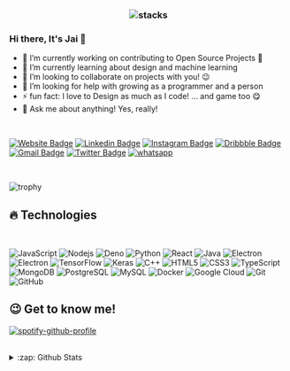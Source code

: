 <h3 align="center">
<img src="https://raw.githubusercontent.com/AbhinavRobinson/abhinavrobinson/master/assets/planets.jpg" alt="stacks"/>
</h3>

### Hi there, It's Jai 👋

- 🔭 I’m currently working on contributing to Open Source Projects 🙂
- 🌱 I’m currently learning about design and machine learning
- 👯 I’m looking to collaborate on projects with you! 😉
- 🤔 I’m looking for help with growing as a programmer and a person
- ⚡ fun fact: I love to Design as much as I code! ... and game too 😋
- 💬 Ask me about anything! Yes, really! 

<br />

[![Website Badge](https://img.shields.io/badge/-Design.Portfolio-teal?style=flat-square&url=https%3A%2F%2Fabhinavrobinson.github.io)](https://abhinavrobinson.github.io)
[![Linkedin Badge](https://img.shields.io/badge/-abhinavrobinson-blue?style=flat-square&logo=Linkedin&logoColor=white&link=https://www.linkedin.com/in/abhinav-robinson-576429171i/)](https://www.linkedin.com/in/abhinav-robinson-576429171/)
[![Instagram Badge](https://img.shields.io/badge/-abhinav.robinson-purple?style=flat-square&logo=instagram&logoColor=white&link=https://instagram.com/abhinav.robinson/)](https://instagram.com/abhinav.robinson)
[![Dribbble Badge](https://img.shields.io/badge/-Dribbble-ea4c89?style=flat-square&logo=Dribbble&logoColor=white&link=https://dribbble.com/AbhinavR)](https://dribbble.com/AbhinavR)
[![Gmail Badge](https://img.shields.io/badge/-abhinavrobinson@gmail.com-c14438?style=flat-square&logo=Gmail&logoColor=white&link=mailto:abhinavrobinson@gmail.com)](mailto:abhinavrobinson@gmail.com)
[![Twitter Badge](https://img.shields.io/badge/AbhinavRobinson-%231DA1F2.svg?&style=flat-square&logo=twitter&logoColor=white)](https://twitter.com/AbhinavRobinson)
[![whatsapp](https://img.shields.io/badge/-Whatsapp-075E54?style=flat-square&url=https%3A%2F%2Fwhatsapp.com&logo=Whatsapp&logoColor=white)](https://wa.me/7895747201)

<br />

![trophy](https://github-profile-trophy.vercel.app/?username=AbhinavRobinson)

## 🔥 Technologies

<br />

![JavaScript](https://img.shields.io/badge/-JavaScript-black?style=flat-square&logo=javascript)
![Nodejs](https://img.shields.io/badge/-Nodejs-black?style=flat-square&logo=Node.js)
![Deno](https://img.shields.io/badge/-Deno-black?style=flat-square&logo=Deno)
![Python](https://img.shields.io/badge/-Python-black?style=flat-square&logo=Python)
![React](https://img.shields.io/badge/-React-black?style=flat-square&logo=react)
![Java](https://img.shields.io/badge/-java-E34A86?style=flat-square&logo=java)
![Electron](https://img.shields.io/badge/-Electron-black?style=flat-square&logo=electron)
![Electron](https://img.shields.io/badge/-angular-darkred?style=flat-square&logo=angular)
![TensorFlow](https://img.shields.io/badge/-TensorFlow-black?style=flat-square&logo=TensorFlow)
![Keras](https://img.shields.io/badge/-Keras-black?style=flat-square&logo=Keras)
![C++](https://img.shields.io/badge/-C++-00599C?style=flat-square&logo=c)
![HTML5](https://img.shields.io/badge/-HTML5-E34F26?style=flat-square&logo=html5&logoColor=white)
![CSS3](https://img.shields.io/badge/-CSS3-1572B6?style=flat-square&logo=css3)
![TypeScript](https://img.shields.io/badge/-TypeScript-007ACC?style=flat-square&logo=typescript)
![MongoDB](https://img.shields.io/badge/-MongoDB-black?style=flat-square&logo=mongodb)
![PostgreSQL](https://img.shields.io/badge/-PostgreSQL-336791?style=flat-square&logo=postgresql)
![MySQL](https://img.shields.io/badge/-MySQL-black?style=flat-square&logo=mysql)
![Docker](https://img.shields.io/badge/-Docker-black?style=flat-square&logo=docker)
![Google Cloud](https://img.shields.io/badge/Google%20Cloud-black?style=flat-square&logo=google-cloud)
![Git](https://img.shields.io/badge/-Git-black?style=flat-square&logo=git)
![GitHub](https://img.shields.io/badge/-GitHub-181717?style=flat-square&logo=github)

## 😉 Get to know me!

[![spotify-github-profile](https://spotify-github-profile.vercel.app/api/view?uid=abhinavrob&cover_image=true)](https://spotify-github-profile.vercel.app/api/view?uid=abhinavrob&redirect=true)

<br />
<details>
  <summary>:zap: Github Stats</summary>
  <img align="left" alt="Abhinav's Github Stats" src="https://github-readme-stats.vercel.app/api?username=AbhinavRobinson&count_private=true&show_icons=true&include_all_commits=true" />
  <img align="left" alt="aaryank's Github Stats" src="https://github-readme-stats.vercel.app/api/top-langs/?username=AbhinavRobinson&hide=TeX&layout=compact" />
</details>


